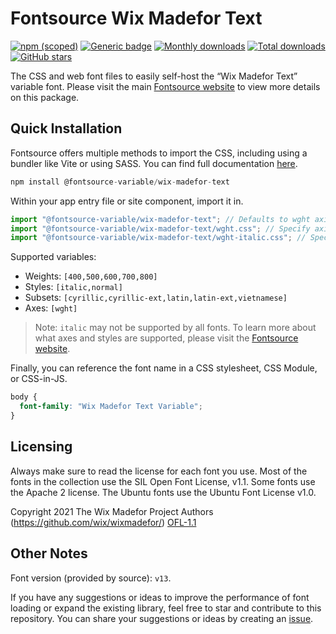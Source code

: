 # Fontsource Wix Madefor Text

[![npm (scoped)](https://img.shields.io/npm/v/@fontsource-variable/wix-madefor-text?color=brightgreen)](https://www.npmjs.com/package/@fontsource-variable/wix-madefor-text) [![Generic badge](https://img.shields.io/badge/fontsource-passing-brightgreen)](https://github.com/fontsource/fontsource) [![Monthly downloads](https://badgen.net/npm/dm/@fontsource-variable/wix-madefor-text)](https://github.com/fontsource/fontsource) [![Total downloads](https://badgen.net/npm/dt/@fontsource-variable/wix-madefor-text)](https://github.com/fontsource/fontsource) [![GitHub stars](https://img.shields.io/github/stars/fontsource/fontsource.svg?style=social&label=Star)](https://github.com/fontsource/fontsource/stargazers)

The CSS and web font files to easily self-host the “Wix Madefor Text” variable font. Please visit the main [Fontsource website](https://fontsource.org/fonts/wix-madefor-text) to view more details on this package.

## Quick Installation

Fontsource offers multiple methods to import the CSS, including using a bundler like Vite or using SASS. You can find full documentation [here](https://fontsource.org/docs/getting-started/introduction).

```javascript
npm install @fontsource-variable/wix-madefor-text
```

Within your app entry file or site component, import it in.

```javascript
import "@fontsource-variable/wix-madefor-text"; // Defaults to wght axis
import "@fontsource-variable/wix-madefor-text/wght.css"; // Specify axis
import "@fontsource-variable/wix-madefor-text/wght-italic.css"; // Specify axis and style
```

Supported variables:
- Weights: `[400,500,600,700,800]`
- Styles: `[italic,normal]`
- Subsets: `[cyrillic,cyrillic-ext,latin,latin-ext,vietnamese]`
- Axes: `[wght]`

> Note: `italic` may not be supported by all fonts. To learn more about what axes and styles are supported, please visit the [Fontsource website](https://fontsource.org/fonts/wix-madefor-text).

Finally, you can reference the font name in a CSS stylesheet, CSS Module, or CSS-in-JS.

```css
body {
  font-family: "Wix Madefor Text Variable";
}
```

## Licensing
Always make sure to read the license for each font you use. Most of the fonts in the collection use the SIL Open Font License, v1.1. Some fonts use the Apache 2 license. The Ubuntu fonts use the Ubuntu Font License v1.0.

Copyright 2021 The Wix Madefor Project Authors (https://github.com/wix/wixmadefor/)
[OFL-1.1](http://scripts.sil.org/OFL)

## Other Notes
Font version (provided by source): `v13`.

If you have any suggestions or ideas to improve the performance of font loading or expand the existing library, feel free to star and contribute to this repository. You can share your suggestions or ideas by creating an [issue](https://github.com/fontsource/fontsource/issues).